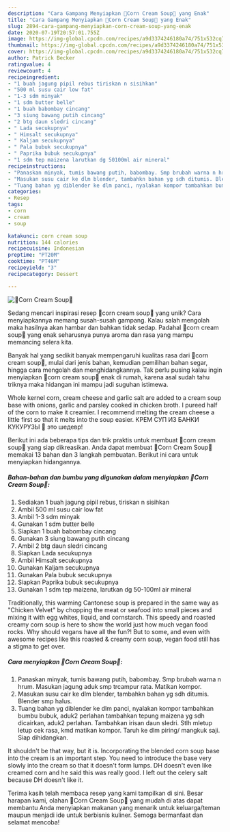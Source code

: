 ```yaml
---
description: "Cara Gampang Menyiapkan 🌽Corn Cream Soup🌽 yang Enak"
title: "Cara Gampang Menyiapkan 🌽Corn Cream Soup🌽 yang Enak"
slug: 2894-cara-gampang-menyiapkan-corn-cream-soup-yang-enak
date: 2020-07-19T20:57:01.755Z
image: https://img-global.cpcdn.com/recipes/a9d3374246180a74/751x532cq70/🌽corn-cream-soup🌽-foto-resep-utama.jpg
thumbnail: https://img-global.cpcdn.com/recipes/a9d3374246180a74/751x532cq70/🌽corn-cream-soup🌽-foto-resep-utama.jpg
cover: https://img-global.cpcdn.com/recipes/a9d3374246180a74/751x532cq70/🌽corn-cream-soup🌽-foto-resep-utama.jpg
author: Patrick Becker
ratingvalue: 4
reviewcount: 4
recipeingredient:
- "1 buah jagung pipil rebus tiriskan n sisihkan"
- "500 ml susu cair low fat"
- "1-3 sdm minyak"
- "1 sdm butter belle"
- "1 buah babombay cincang"
- "3 siung bawang putih cincang"
- "2 btg daun sledri cincang"
- " Lada secukupnya"
- " Himsalt secukupnya"
- " Kaljam secukupnya"
- " Pala bubuk secukupnya"
- " Paprika bubuk secukupnya"
- "1 sdm tep maizena larutkan dg 50100ml air mineral"
recipeinstructions:
- "Panaskan minyak, tumis bawang putih, babombay. Smp brubah warna n hrum. Masukan jagung aduk smp trcampur rata. Matikan kompor."
- "Masukan susu cair ke dlm blender, tambahkn bahan yg sdh ditumis. Blender smp halus."
- "Tuang bahan yg diblender ke dlm panci, nyalakan kompor tambahkan bumbu bubuk, aduk2 perlahan tambahkan tepung maizena yg sdh dicairkan, aduk2 perlahan. Tambahkan irisan daun sledri. Stlh mletup letup cek rasa, kmd matikan kompor. Taruh ke dlm piring/ mangkuk saji. Siap dihidangkan."
categories:
- Resep
tags:
- corn
- cream
- soup

katakunci: corn cream soup 
nutrition: 144 calories
recipecuisine: Indonesian
preptime: "PT20M"
cooktime: "PT46M"
recipeyield: "3"
recipecategory: Dessert

---
```



![🌽Corn Cream Soup🌽](https://img-global.cpcdn.com/recipes/a9d3374246180a74/751x532cq70/🌽corn-cream-soup🌽-foto-resep-utama.jpg)

Sedang mencari inspirasi resep 🌽corn cream soup🌽 yang unik? Cara menyiapkannya memang susah-susah gampang. Kalau salah mengolah maka hasilnya akan hambar dan bahkan tidak sedap. Padahal 🌽corn cream soup🌽 yang enak seharusnya punya aroma dan rasa yang mampu memancing selera kita.

Banyak hal yang sedikit banyak mempengaruhi kualitas rasa dari 🌽corn cream soup🌽, mulai dari jenis bahan, kemudian pemilihan bahan segar, hingga cara mengolah dan menghidangkannya. Tak perlu pusing kalau ingin menyiapkan 🌽corn cream soup🌽 enak di rumah, karena asal sudah tahu triknya maka hidangan ini mampu jadi suguhan istimewa.

Whole kernel corn, cream cheese and garlic salt are added to a cream soup base with onions, garlic and parsley cooked in chicken broth. I pureed half of the corn to make it creamier. I recommend melting the cream cheese a little first so that it melts into the soup easier. КРЕМ СУП ИЗ БАНКИ КУКУРУЗЫ 🌽 это шедевр!


Berikut ini ada beberapa tips dan trik praktis untuk membuat 🌽corn cream soup🌽 yang siap dikreasikan. Anda dapat membuat 🌽Corn Cream Soup🌽 memakai 13 bahan dan 3 langkah pembuatan. Berikut ini cara untuk menyiapkan hidangannya.

<!--inarticleads1-->

##### Bahan-bahan dan bumbu yang digunakan dalam menyiapkan 🌽Corn Cream Soup🌽:

1. Sediakan 1 buah jagung pipil rebus, tiriskan n sisihkan
1. Ambil 500 ml susu cair low fat
1. Ambil 1-3 sdm minyak
1. Gunakan 1 sdm butter belle
1. Siapkan 1 buah babombay cincang
1. Gunakan 3 siung bawang putih cincang
1. Ambil 2 btg daun sledri cincang
1. Siapkan  Lada secukupnya
1. Ambil  Himsalt secukupnya
1. Gunakan  Kaljam secukupnya
1. Gunakan  Pala bubuk secukupnya
1. Siapkan  Paprika bubuk secukupnya
1. Gunakan 1 sdm tep maizena, larutkan dg 50-100ml air mineral


Traditionally, this warming Cantonese soup is prepared in the same way as &#34;Chicken Velvet&#34; by chopping the meat or seafood into small pieces and mixing it with egg whites, liquid, and cornstarch. This speedy and roasted creamy corn soup is here to show the world just how much vegan food rocks. Why should vegans have all the fun?! But to some, and even with awesome recipes like this roasted &amp; creamy corn soup, vegan food still has a stigma to get over. 

<!--inarticleads2-->

##### Cara menyiapkan 🌽Corn Cream Soup🌽:

1. Panaskan minyak, tumis bawang putih, babombay. Smp brubah warna n hrum. Masukan jagung aduk smp trcampur rata. Matikan kompor.
1. Masukan susu cair ke dlm blender, tambahkn bahan yg sdh ditumis. Blender smp halus.
1. Tuang bahan yg diblender ke dlm panci, nyalakan kompor tambahkan bumbu bubuk, aduk2 perlahan tambahkan tepung maizena yg sdh dicairkan, aduk2 perlahan. Tambahkan irisan daun sledri. Stlh mletup letup cek rasa, kmd matikan kompor. Taruh ke dlm piring/ mangkuk saji. Siap dihidangkan.


It shouldn&#39;t be that way, but it is. Incorporating the blended corn soup base into the cream is an important step. You need to introduce the base very slowly into the cream so that it doesn&#39;t form lumps. DH doesn&#39;t even like creamed corn and he said this was really good. I left out the celery salt because DH doesn&#39;t like it. 

Terima kasih telah membaca resep yang kami tampilkan di sini. Besar harapan kami, olahan 🌽Corn Cream Soup🌽 yang mudah di atas dapat membantu Anda menyiapkan makanan yang menarik untuk keluarga/teman maupun menjadi ide untuk berbisnis kuliner. Semoga bermanfaat dan selamat mencoba!
